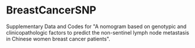 # BreastCancerSNP
Supplementary Data and Codes for "A nomogram based on genotypic and clinicopathologic factors to predict the non-sentinel lymph node metastasis in Chinese women breast cancer patients".
